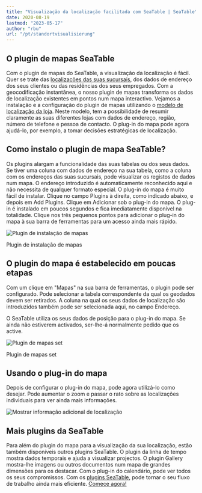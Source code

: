 ```yaml
---
title: "Visualização da localização facilitada com SeaTable | SeaTable"
date: 2020-08-19
lastmod: "2023-05-17"
author: "rbu"
url: "/pt/standortvisualisierung"
---
```


## O plugin de mapas SeaTable

Com o plugin de mapas do SeaTable, a visualização da localização é fácil. Quer se trate das [localizações das suas sucursais](https://seatable.io/pt/vorlage/d6nlvef8ram9wwbkjhziwa/), dos dados de endereço dos seus clientes ou das residências dos seus empregados. Com a geocodificação instantânea, o nosso plugin de mapas transforma os dados de localização existentes em pontos num mapa interactivo. Vejamos a instalação e a configuração do plugin de mapas utilizando o [modelo de localização da loja](https://seatable.io/pt/vorlage/d6nlvef8ram9wwbkjhziwa/). Neste modelo, tem a possibilidade de resumir claramente as suas diferentes lojas com dados de endereço, região, número de telefone e pessoa de contacto. O plug-in do mapa pode agora ajudá-lo, por exemplo, a tomar decisões estratégicas de localização.

## Como instalo o plugin de mapa SeaTable?

Os plugins alargam a funcionalidade das suas tabelas ou dos seus dados. Se tiver uma coluna com dados de endereço na sua tabela, como a coluna com os endereços das suas sucursais, pode visualizar os registos de dados num mapa. O endereço introduzido é automaticamente reconhecido aqui e não necessita de qualquer formato especial. O plug-in do mapa é muito fácil de instalar. Clique no campo Plugins à direita, como indicado abaixo, e depois em Add Plugins. Clique em Adicionar sob o plug-in do mapa. O plug-in é instalado em poucos segundos e fica imediatamente disponível na totalidade. Clique nos três pequenos pontos para adicionar o plug-in do mapa à sua barra de ferramentas para um acesso ainda mais rápido.

![Plugin de instalação de mapas](https://seatable.io/wp-content/uploads/2020/08/Karten-Plugin-Installieren.gif)

Plugin de instalação de mapas

## O plugin do mapa é estabelecido em poucas etapas

Com um clique em "Mapas" na sua barra de ferramentas, o plugin pode ser configurado. Pode selecionar a tabela correspondente da qual os geodados devem ser retirados. A coluna na qual os seus dados de localização são introduzidos também pode ser selecionada aqui, no campo Endereço.

O SeaTable utiliza os seus dados de posição para o plug-in do mapa. Se ainda não estiverem activados, ser-lhe-á normalmente pedido que os active.

![Plugin de mapas set](https://seatable.io/wp-content/uploads/2020/08/Karten-Plugin-Einstellen.gif)

Plugin de mapas set

## Usando o plug-in do mapa

Depois de configurar o plug-in do mapa, pode agora utilizá-lo como desejar. Pode aumentar o zoom e passar o rato sobre as localizações individuais para ver ainda mais informações.

![Mostrar informação adicional de localização](https://seatable.de/wp-content/uploads/2020/08/Bildschirmfoto-2020-08-03-um-11.43.44.png)

## Mais plugins da SeaTable

Para além do plugin do mapa para a visualização da sua localização, estão também disponíveis outros plugins SeaTable. O plugin da linha de tempo mostra dados temporais e ajuda a visualizar projectos. O plugin Gallery mostra-lhe imagens ou outros documentos num mapa de grandes dimensões para os destacar. Com o plug-in do calendário, pode ver todos os seus compromissos. Com os [plugins SeaTable](https://seatable.io/pt/seatable-plugins/), pode tornar o seu fluxo de trabalho ainda mais eficiente. [Comece agora!](https://seatable.io/pt/registrierung/)
